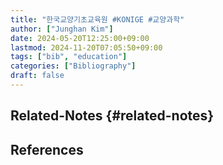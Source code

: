 ```yaml
---
title: "한국교양기초교육원 #KONIGE #교양과학"
author: ["Junghan Kim"]
date: 2024-05-20T12:25:00+09:00
lastmod: 2024-11-20T07:05:50+09:00
tags: ["bib", "education"]
categories: ["Bibliography"]
draft: false
---
```


## Related-Notes {#related-notes}

## References

<style>.csl-entry{text-indent: -1.5em; margin-left: 1.5em;}</style><div class="csl-bib-body">
</div>
